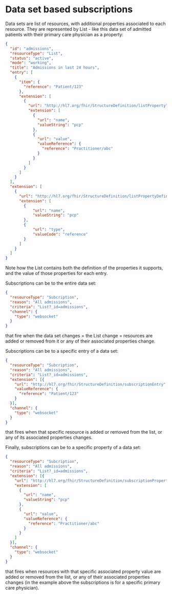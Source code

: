# Data set based subscriptions
Data sets are list of resources, with additional properties associated to each resource. They are represented by List - 
like this data set of admitted patients with their primary care physician as a property:
```json
{
  "id": "admissions",
  "resourceType": "List",
  "status": "active",
  "mode": "working",
  "title": "Admissions in last 24 hours",
  "entry": [
    {
      "item": {
        "reference": "Patient/123"
      },
      "extension": [
        {
          "url": "http://hl7.org/fhir/StructureDefinition/listProperty",
          "extension": [
            {
              "url": "name",
              "valueString": "pcp"
            },
            {
              "url": "value",
              "valueReference": {
                "reference": "Practitioner/abc"
              }
            }
          ]
        }
      ]
    }
  ],
  "extension": [
	{
	  "url": "http://hl7.org/fhir/StructureDefinition/listPropertyDefinition",
	  "extension": [
		{
			"url": "name",
			"valueString": "pcp"
		},
		{
			"url": "type",
			"valueCode": "reference"
		}
	  ]
	}
  ]
}
```
Note how the List contains both the definition of the properties it supports, and the value of those properties for each entry.

Subscriptions can be to the entire data set:
```json
{
  "resourceType": "Subcription",
  "reason": "All admissions",
  "criteria": "List?_id=admissions",
  "channel": {
    "type": "websocket"
  }
}
```
that fire when the data set changes = the List change = resources are added or removed from it 
or any of their associated properties change.

Subscriptions can be to a specific entry of a data set:
```json
{
  "resourceType": "Subcription",
  "reason": "All admissions",
  "criteria": "List?_id=admissions",
  "extension": [{
    "url": "http://hl7.org/fhir/StructureDefinition/subscriptionEntry",
    "valueReference": {
      "reference": "Patient/123"
    }
  }],
  "channel": {
    "type": "websocket"
  }
}
```
that fires when that specific resource is added or removed from the list, or any of its associated properties changes.

Finally, subscriptions can be to a specific property of a data set:
```json
{
  "resourceType": "Subcription",
  "reason": "All admissions",
  "criteria": "List?_id=admissions",
  "extension": [{
    "url": "http://hl7.org/fhir/StructureDefinition/subscriptionProperty",
    "extension": [
      {
        "url": "name",
        "valueString": "pcp"
      },
      {
        "url": "value",
        "valueReference": {
          "reference": "Practitioner/abc"
        }
      }
    ]
  }],
  "channel": {
    "type": "websocket"
  }
}
```
that fires when resources with that specific associated property value are added or removed from the list, 
or any of their associated properties changes (in the example above the subscriptions is for a specific primary care physician).

